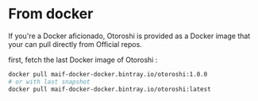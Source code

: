 # From docker

If you're a Docker aficionado, Otoroshi is provided as a Docker image that your can pull directly from Official repos.

first, fetch the last Docker image of Otoroshi :

```sh
docker pull maif-docker-docker.bintray.io/otoroshi:1.0.0
# or with last snapshot
docker pull maif-docker-docker.bintray.io/otoroshi:latest
```